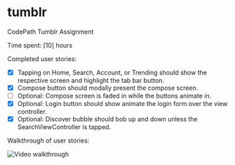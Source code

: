 # tumblr
CodePath Tumblr Assignment

Time spent: [10] hours

Completed user stories:
 * [x] Tapping on Home, Search, Account, or Trending should show the respective screen and highlight the tab bar button.
 * [x] Compose button should modally present the compose screen.
 * [ ] Optional: Compose screen is faded in while the buttons animate in.
 * [x] Optional: Login button should show animate the login form over the view controller.
 * [x] Optional: Discover bubble should bob up and down unless the SearchViewController is tapped.

Walkthrough of user stories:

![Video walkthrough](https://s3.amazonaws.com/jules-codepath/jules_tumblr.gif)


